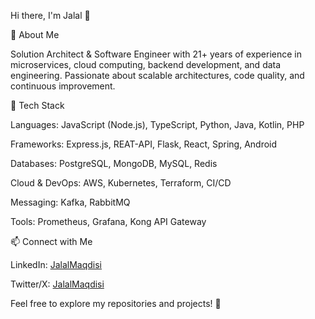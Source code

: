 Hi there, I'm Jalal 👋

🚀 About Me

Solution Architect & Software Engineer with 21+ years of experience in microservices, cloud computing, backend development, and data engineering. Passionate about scalable architectures, code quality, and continuous improvement.

🔧 Tech Stack

Languages: JavaScript (Node.js), TypeScript, Python, Java, Kotlin, PHP

Frameworks: Express.js, REAT-API, Flask, React, Spring, Android

Databases: PostgreSQL, MongoDB, MySQL, Redis

Cloud & DevOps: AWS, Kubernetes, Terraform, CI/CD

Messaging: Kafka, RabbitMQ

Tools: Prometheus, Grafana, Kong API Gateway

📫 Connect with Me

LinkedIn: [JalalMaqdisi](http://uk.linkedin.com/in/jalalmaqdisi)

Twitter/X: [JalalMaqdisi](http://x.com/JalalMaqdisi)

Feel free to explore my repositories and projects! 🚀

